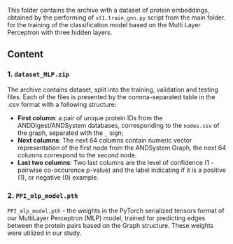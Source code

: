 This folder contains the archive with a dataset of protein embeddings, obtained by the performing of `st1.train_gnn.py` script from the main folder. for the training of the classification model based on the Multi Layer Perceptron with three hidden layers.

## Content

### 1. `dataset_MLP.zip`
The archive contains dataset, split into the training, validation and testing files. Each of the files is presented by the comma-separated table in the .csv format with a following structure:

- **First column**: a pair of unique protein IDs from the ANDDigest/ANDSystem databases, corresponding to the `nodes.csv` of the graph, separated with the `_` sign;
- **Next columns**: The next 64 columns contain numeric vector representation of the first node from the ANDSystem Graph, the next 64 columns correspond to the second node.
- **Last two columns**: Two last columns are the level of confidence (1 - pairwise co-occurence <i>p</i>-value) and the label indicating if it is a positive (1), or negative (0) example.

### 2. `PPI_mlp_model.pth`
`PPI_mlp_model.pth` - the weights in the PyTorch serialized tensors format of our MultiLayer Perceptron (MLP) model, trained for predicting edges between the protein pairs based on the Graph structure. These weights were utilized in our study.
